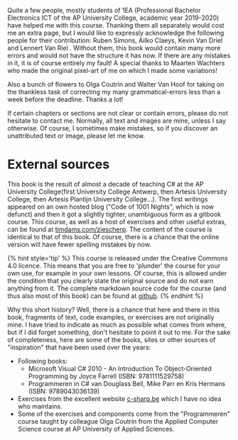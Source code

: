 

Quite a few people, mostly students of 1EA (Professional Bachelor Electronics ICT of the AP University College, academic year 2019-2020) have helped me with this course. Thanking them all separately would cost me an extra page, but I would like to expressly acknowledge the following people for their contribution: Ruben Simons, Ailko Claeys, Kevin Van Driel and Lennert Van Riel . Without them, this book would contain many more errors and would not have the structure it has now. If there are any mistakes in it, it is of course entirely my fault! A special thanks to Maarten Wachters who made the original pixel-art of me on which I made some variations!

Also a bunch of flowers to Olga Coutrin and Walter Van Hoof for taking on the thankless task of correcting my many grammatical-errors less than a week before the deadline. Thanks a lot!


If certain chapters or sections are not clear or contain errors, please do not hesitate to contact me. Normally, all text and images are mine, unless I say otherwise. Of course, I sometimes make mistakes, so if you discover an unattributed text or image, please let me know.

# External sources
This book is the result of almost a decade of teaching C# at the AP University College(first University College Antwerp, then Artesis University College, then Artesis Plantijn University College...). The first writings appeared on an own hosted blog ("Code of 1001 Nights", which is now defunct) and then it got a slightly tighter, unambiguous form as a gitbook course. This course, as well as a host of exercises and other useful extras, can be found at [timdams.com/ziescherp](https://timdams.com/ziescherp/). The content of the course is identical to that of this book. Of course, there is a chance that the online version will have fewer spelling mistakes by now.

{% hint style='tip' %}
This course is released under the Creative Commons 4.0 licence. This means that you are free to 'plunder' the course for your own use, for example in your own lessons. Of course, this is allowed under the condition that you clearly state the original source and do not earn anything from it. 
The complete markdown source code for the course (and thus also most of this book) can be found at [github](https://github.com/timdams/csharpbook).
{% endhint %}

Why this short history? Well, there is a chance that here and there in this book, fragments of text, code examples, or exercises are not originally mine. I have tried to indicate as much as possible what comes from where, but if I did forget something, don't hesitate to point it out to me. For the sake of completeness, here are some of the books, sites or other sources of "inspiration" that have been used over the years:

* Following books:
  * Microsoft Visual C# 2010 - An Introduction To Object-Oriented Programming by Joyce Farrell (ISBN: 9781111529758)
  * Programmeren in C# van Douglass Bell, Mike Parr en Kris Hermans (ISBN: 9789043036139)
* Exercises from the excellent website [c-sharp.be](https://www.c-sharp.be/) which I have no idea who maintains.
* Some of the exercises and components come from the "Programmeren" course taught by colleague Olga Coutrin from the Applied Computer Science course at AP University of Applied Sciences.

